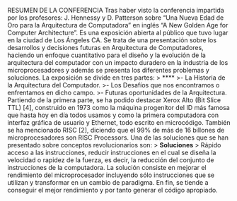  RESUMEN DE LA CONFERENCIA Tras haber visto la conferencia impartida por los profesores: J. Hennessy y D. Patterson sobre “Una Nueva Edad de Oro para la Arquitectura de Computadora” en inglés “A New Golden Age for Computer Architecture”. Es una exposición abierta al público que tuvo lugar en la ciudad de Los Ángeles CA. Se trata de una presentación sobre los desarrollos y decisiones futuras en Arquitectura de Computadores, haciendo un enfoque cuantitativo para el diseño y la evolución de la arquitectura del computador con un impacto duradero en la industria de los microprocesadores y además se presenta los diferentes problemas y soluciones. La exposición se divide en tres partes: > **** >- La Historia de la Arquitectura del Computador. >- Los Desafíos que nos encontramos o enfrentamos en dicho campo. >- Futuras oportunidades de la Arquitectura. Partiendo de la primera parte, se ha podido destacar Xerox Alto (Bit Slice TTL) [4], construido en 1973 como la máquina progenitor del ID más famosa que hasta hoy en día todos usamos y como la primera computadora con interfaz gráfica de usuario y Ethernet, todo escrito en microcódigo. También se ha mencionado RISC [2], diciendo que el 99% de más de 16 billones de microprocesadores son RISC Processors. Una de las soluciones que se han presentado sobre conceptos revolucionarios son: > **Soluciones** > Rápido acceso a las instrucciones, reducir instrucciones en el cual se diseña la velocidad o rapidez de la fuerza, es decir, la reducción del conjunto de instrucciones de la computadora. La solución consiste en mejorar el rendimiento del microprocesador incluyendo sólo instrucciones que se utilizan y transformar en un cambio de paradigma. En fin, se tiende a conseguir el mejor rendimiento y por tanto generar el código apropiado.
